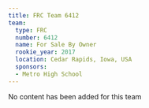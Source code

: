```yaml
---
title: FRC Team 6412
team:
  type: FRC
  number: 6412
  name: For Sale By Owner
  rookie_year: 2017
  location: Cedar Rapids, Iowa, USA
  sponsors:
  - Metro High School
---
```


No content has been added for this team